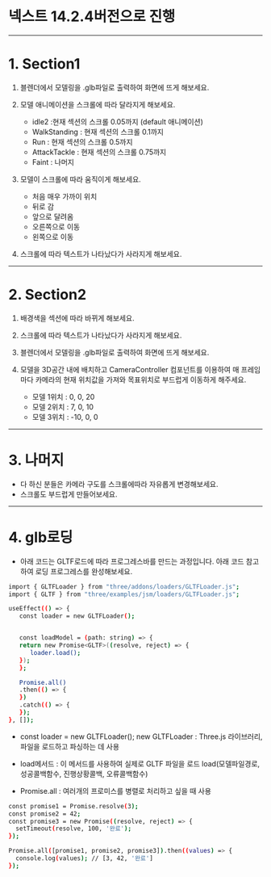 # 넥스트 14.2.4버전으로 진행

---

# 1. Section1

1. 블렌더에서 모델링을 .glb파일로 출력하여 화면에 뜨게 해보세요.

2. 모델 애니메이션을 스크롤에 따라 달라지게 해보세요.

   - idle2 :현재 섹션의 스크롤 0.05까지 (default 애니메이션)
   - WalkStanding : 현재 섹션의 스크롤 0.1까지
   - Run : 현재 섹션의 스크롤 0.5까지
   - AttackTackle : 현재 섹션의 스크롤 0.75까지
   - Faint : 나머지

3. 모델이 스크롤에 따라 움직이게 해보세요.

   - 처음 매우 가까이 위치
   - 뒤로 감
   - 앞으로 달려옴
   - 오른쪽으로 이동
   - 왼쪽으로 이동

4. 스크롤에 따라 텍스트가 나타났다가 사라지게 해보세요.

---

# 2. Section2

1. 배경색을 섹션에 따라 바뀌게 해보세요.

2. 스크롤에 따라 텍스트가 나타났다가 사라지게 해보세요.

3. 블렌더에서 모델링을 .glb파일로 출력하여 화면에 뜨게 해보세요.

4. 모델을 3D공간 내에 배치하고 CameraController 컴포넌트를 이용하여 매 프레임마다 카메라의 현재 위치값을 가져와 목표위치로 부드럽게 이동하게 해주세요.
   - 모델 1위치 : 0, 0, 20
   - 모델 2위치 : 7, 0, 10
   - 모델 3위치 : -10, 0, 0

---

# 3. 나머지

- 다 하신 분들은 카메라 구도를 스크롤에따라 자유롭게 변경해보세요.
- 스크롤도 부드럽게 만들어보세요.

---

# 4. glb로딩

- 아래 코드는 GLTF로드에 따라 프로그레스바를 만드는 과정입니다. 아래 코드 참고하여 로딩 프로그레스를 완성해보세요.

```bash
import { GLTFLoader } from "three/addons/loaders/GLTFLoader.js";
import { GLTF } from "three/examples/jsm/loaders/GLTFLoader.js";

useEffect(() => {
   const loader = new GLTFLoader();


   const loadModel = (path: string) => {
   return new Promise<GLTF>((resolve, reject) => {
      loader.load();
   });
   };

   Promise.all()
   .then(() => {
   })
   .catch(() => {
   });
}, []);
```

- const loader = new GLTFLoader();
  new GLTFLoader : Three.js 라이브러리, 파일을 로드하고 파싱하는 데 사용

- load메서드 : 이 메서드를 사용하여 실제로 GLTF 파일을 로드
  load(모델파일경로, 성공콜백함수, 진행상황콜백, 오류콜백함수)

- Promise.all : 여러개의 프로미스를 병렬로 처리하고 싶을 때 사용

```bash
const promise1 = Promise.resolve(3);
const promise2 = 42;
const promise3 = new Promise((resolve, reject) => {
  setTimeout(resolve, 100, '완료');
});

Promise.all([promise1, promise2, promise3]).then((values) => {
  console.log(values); // [3, 42, '완료']
});
```
